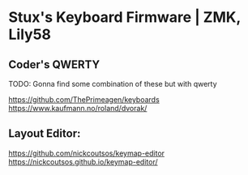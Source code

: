 # Stux's Keyboard Firmware | ZMK, Lily58

## Coder's QWERTY
TODO: Gonna find some combination of these but with qwerty

https://github.com/ThePrimeagen/keyboards
https://www.kaufmann.no/roland/dvorak/

## Layout Editor:
https://github.com/nickcoutsos/keymap-editor
https://nickcoutsos.github.io/keymap-editor/

